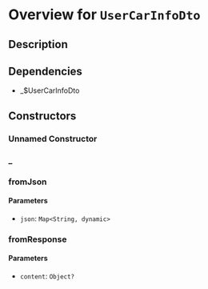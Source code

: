 # Overview for `UserCarInfoDto`

## Description



## Dependencies

- _$UserCarInfoDto

## Constructors

### Unnamed Constructor


### _


### fromJson


#### Parameters

- `json`: `Map<String, dynamic>`
### fromResponse


#### Parameters

- `content`: `Object?`
